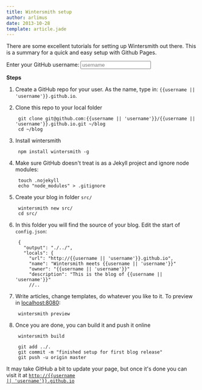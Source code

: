 ```yaml
---
title: Wintersmith setup
author: arlimus
date: 2013-10-28
template: article.jade
---
```


There are some excellent tutorials for setting up Wintersmith out there. This is a summary for a quick and easy setup with Github Pages. 

<span class="more"></span>

<div>
  <label>Enter your GitHub username:</label>
  <input type="text" ng-model="username" placeholder="username" />
</div>

**Steps**

1. Create a GitHub repo for your user. As the name, type in: `{{username || 'username'}}.github.io`.

2. Clone this repo to your local folder

        git clone git@github.com:{{username || 'username'}}/{{username || 'username'}}.github.io.git ~/blog
        cd ~/blog

3. Install wintersmith

        npm install wintersmith -g

4. Make sure GitHub doesn't treat is as a Jekyll project and ignore node modules:

        touch .nojekyll
        echo "node_modules" > .gitignore

5. Create your blog in folder `src/`

        wintersmith new src/
        cd src/

6. In this folder you will find the source of your blog. Edit the start of `config.json`:

        {
          "output": "./../",
          "locals": {
            "url": "http://{{username || 'username'}}.github.io",
            "name": "Wintersmith meets {{username || 'username'}}"
            "owner": "{{username || 'username'}}"
            "description": "This is the blog of {{username || 'username'}}"
            //..

7. Write articles, change templates, do whatever you like to it. To preview in [localhost:8080](http://localhost:8080):

        wintersmith preview

8. Once you are done, you can build it and push it online

        wintersmith build

        git add ../.
        git commit -m "finished setup for first blog release"
        git push -u origin master

It may take GitHub a bit to update your page, but once it's done you can visit it at <a href="http://{{username || 'username'}}.github.io"><code>http://{{username || 'username'}}.github.io</code></a>
